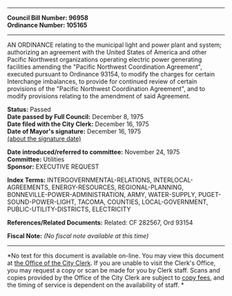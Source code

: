 * * * * *  
  
**Council Bill Number: [](#h0)[](#h2)96958**   
**Ordinance Number: 105165**  
  
* * * * *  
  
AN ORDINANCE relating to the municipal light and power plant and system; authorizing an agreement with the United States of America and other Pacific Northwest organizations operating electric power generating facilities amending the "Pacific Northwest Coordination Agreement", executed pursuant to Ordinance 93154, to modify the charges for certain Interchange imbalances, to provide for continued review of certain provisions of the "Pacific Northwest Coordination Agreement", and to modify provisions relating to the amendment of said Agreement.  
  
**Status:** Passed   
**Date passed by Full Council:** December 8, 1975   
**Date filed with the City Clerk:** December 16, 1975   
**Date of Mayor's signature:** December 16, 1975   
[(about the signature date)](/~public/approvaldate.htm)   
  
  
**Date introduced/referred to committee:** November 24, 1975   
**Committee:** Utilities   
**Sponsor:** EXECUTIVE REQUEST   
  
**Index Terms:** INTERGOVERNMENTAL-RELATIONS, INTERLOCAL-AGREEMENTS, ENERGY-RESOURCES, REGIONAL-PLANNING, BONNEVILLE-POWER-ADMINISTRATION, ARMY, WATER-SUPPLY, PUGET-SOUND-POWER-LIGHT, TACOMA, COUNTIES, LOCAL-GOVERNMENT, PUBLIC-UTILITY-DISTRICTS, ELECTRICITY  
  
**References/Related Documents:** Related: CF 282567, Ord 93154  
  
**Fiscal Note:** *(No fiscal note available at this time)*  
  
* * * * *  
  
*No text for this document is available on-line. You may view this document at [the Office of the City Clerk](http://www.seattle.gov/leg/clerk/contactUs.htm). If you are unable to visit the Clerk's Office, you may request a copy or scan be made for you by Clerk staff. Scans and copies provided by the Office of the City Clerk are subject to [copy fees](http://clerk.seattle.gov/~public/clerkfees.htm), and the timing of service is dependent on the availability of staff. *  
  
  
